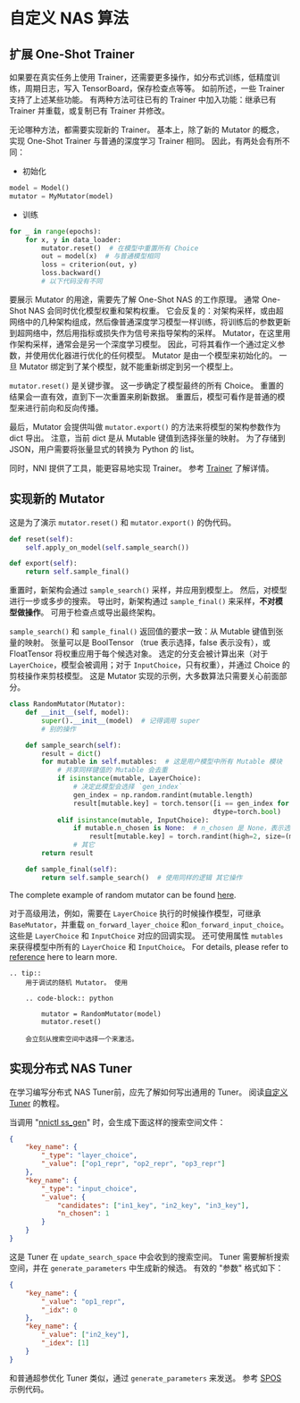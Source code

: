 # 自定义 NAS 算法

## 扩展 One-Shot Trainer

如果要在真实任务上使用 Trainer，还需要更多操作，如分布式训练，低精度训练，周期日志，写入 TensorBoard，保存检查点等等。 如前所述，一些 Trainer 支持了上述某些功能。 有两种方法可往已有的 Trainer 中加入功能：继承已有 Trainer 并重载，或复制已有 Trainer 并修改。

无论哪种方法，都需要实现新的 Trainer。 基本上，除了新的 Mutator 的概念，实现 One-Shot Trainer 与普通的深度学习 Trainer 相同。 因此，有两处会有所不同：

* 初始化

```python
model = Model()
mutator = MyMutator(model)
```

* 训练

```python
for _ in range(epochs):
    for x, y in data_loader:
        mutator.reset()  # 在模型中重置所有 Choice
        out = model(x)  # 与普通模型相同
        loss = criterion(out, y)
        loss.backward()
        # 以下代码没有不同
```

要展示 Mutator 的用途，需要先了解 One-Shot NAS 的工作原理。 通常 One-Shot NAS 会同时优化模型权重和架构权重。 它会反复的：对架构采样，或由超网络中的几种架构组成，然后像普通深度学习模型一样训练，将训练后的参数更新到超网络中，然后用指标或损失作为信号来指导架构的采样。 Mutator，在这里用作架构采样，通常会是另一个深度学习模型。 因此，可将其看作一个通过定义参数，并使用优化器进行优化的任何模型。 Mutator 是由一个模型来初始化的。 一旦 Mutator 绑定到了某个模型，就不能重新绑定到另一个模型上。

`mutator.reset()` 是关键步骤。 这一步确定了模型最终的所有 Choice。 重置的结果会一直有效，直到下一次重置来刷新数据。 重置后，模型可看作是普通的模型来进行前向和反向传播。

最后，Mutator 会提供叫做 `mutator.export()` 的方法来将模型的架构参数作为 dict 导出。 注意，当前 dict 是从 Mutable 键值到选择张量的映射。 为了存储到 JSON，用户需要将张量显式的转换为 Python 的 list。

同时，NNI 提供了工具，能更容易地实现 Trainer。 参考 [Trainer](./NasReference.md) 了解详情。

## 实现新的 Mutator

这是为了演示 `mutator.reset()` 和 `mutator.export()` 的伪代码。

```python
def reset(self):
    self.apply_on_model(self.sample_search())
```

```python
def export(self):
    return self.sample_final()
```

重置时，新架构会通过 `sample_search()` 采样，并应用到模型上。 然后，对模型进行一步或多步的搜索。 导出时，新架构通过 `sample_final()` 来采样，**不对模型做操作**。 可用于检查点或导出最终架构。

`sample_search()` 和 `sample_final()` 返回值的要求一致：从 Mutable 键值到张量的映射。 张量可以是 BoolTensor （true 表示选择，false 表示没有），或 FloatTensor 将权重应用于每个候选对象。 选定的分支会被计算出来（对于 `LayerChoice`，模型会被调用；对于 `InputChoice`，只有权重），并通过 Choice 的剪枝操作来剪枝模型。 这是 Mutator 实现的示例，大多数算法只需要关心前面部分。

```python
class RandomMutator(Mutator):
    def __init__(self, model):
        super().__init__(model)  # 记得调用 super
        # 别的操作

    def sample_search(self):
        result = dict()
        for mutable in self.mutables:  # 这是用户模型中所有 Mutable 模块
            # 共享同样键值的 Mutable 会去重
            if isinstance(mutable, LayerChoice):
                # 决定此模型会选择 `gen_index`
                gen_index = np.random.randint(mutable.length)
                result[mutable.key] = torch.tensor([i == gen_index for i in range(mutable.length)], 
                                                   dtype=torch.bool)
            elif isinstance(mutable, InputChoice):
                if mutable.n_chosen is None:  # n_chosen 是 None，表示选择所有数字
                    result[mutable.key] = torch.randint(high=2, size=(mutable.n_candidates,)).view(-1).bool()
                # 其它
        return result

    def sample_final(self):
        return self.sample_search()  # 使用同样的逻辑 其它操作
```

The complete example of random mutator can be found [here](https://github.com/microsoft/nni/blob/v1.9/src/sdk/pynni/nni/nas/pytorch/random/mutator.py).

对于高级用法，例如，需要在 `LayerChoice` 执行的时候操作模型，可继承 `BaseMutator`，并重载 `on_forward_layer_choice` 和`on_forward_input_choice`。这些是 `LayerChoice` 和 `InputChoice` 对应的回调实现。 还可使用属性 `mutables` 来获得模型中所有的 `LayerChoice` 和 `InputChoice`。 For details, please refer to [reference](https://github.com/microsoft/nni/tree/v1.9/src/sdk/pynni/nni/nas/pytorch) here to learn more.

```eval_rst
.. tip::
    用于调试的随机 Mutator。 使用

    .. code-block:: python

        mutator = RandomMutator(model)
        mutator.reset()

    会立刻从搜索空间中选择一个来激活。
```

## 实现分布式 NAS Tuner

在学习编写分布式 NAS Tuner前，应先了解如何写出通用的 Tuner。 阅读[自定义 Tuner](../Tuner/CustomizeTuner.md) 的教程。

当调用 "[nnictl ss_gen](../Tutorial/Nnictl.md)" 时，会生成下面这样的搜索空间文件：

```json
{
    "key_name": {
        "_type": "layer_choice",
        "_value": ["op1_repr", "op2_repr", "op3_repr"]
    },
    "key_name": {
        "_type": "input_choice",
        "_value": {
            "candidates": ["in1_key", "in2_key", "in3_key"],
            "n_chosen": 1
        }
    }
}
```

这是 Tuner 在 `update_search_space` 中会收到的搜索空间。 Tuner 需要解析搜索空间，并在 `generate_parameters` 中生成新的候选。 有效的 "参数" 格式如下：

```json
{
    "key_name": {
        "_value": "op1_repr",
        "_idx": 0
    },
    "key_name": {
        "_value": ["in2_key"],
        "_idex": [1]
    }
}
```

和普通超参优化 Tuner 类似，通过 `generate_parameters` 来发送。 参考 [SPOS](./SPOS.md) 示例代码。
